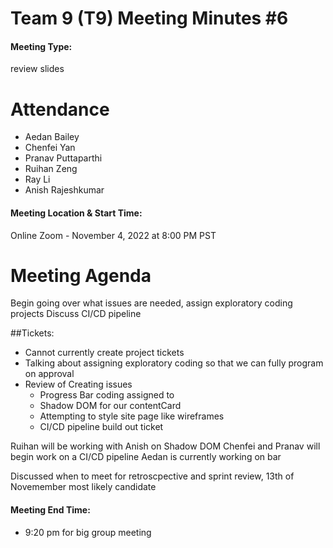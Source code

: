 # Team 9 (T9) Meeting Minutes #6

#### Meeting Type:
review slides

# Attendance

* Aedan Bailey
* Chenfei Yan
* Pranav Puttaparthi
* Ruihan Zeng
* Ray Li   
* Anish Rajeshkumar

#### Meeting Location & Start Time:
Online Zoom - November 4, 2022 at 8:00 PM PST

# Meeting Agenda

Begin going over what issues are needed, assign exploratory coding projects
Discuss CI/CD pipeline

##Tickets:
- Cannot currently create project tickets
- Talking about assigning exploratory coding so that we can fully program on approval
- Review of Creating issues
  - Progress Bar coding assigned to
  - Shadow DOM for our contentCard
  - Attempting to style site page like wireframes
  - CI/CD pipeline build out ticket

Ruihan will be working with Anish on Shadow DOM
Chenfei and Pranav will begin work on a CI/CD pipeline
Aedan is currently working on bar

Discussed when to meet for retroscpective and sprint review, 13th of Novemember most likely candidate



#### Meeting End Time:
- 9:20 pm for big group meeting
